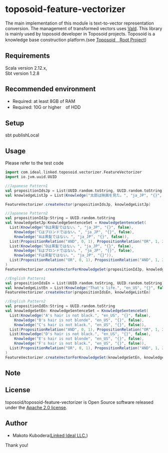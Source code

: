 # toposoid-feature-vectorizer
The main implementation of this module is text-to-vector representation conversion.
The management of transformed vectors uses [Vald](https://github.com/vdaas/vald).
This library is mainly used by toposoid developer in Toposoid projects.
Toposoid is a knowledge base construction platform.(see [Toposoid　Root Project](https://github.com/toposoid/toposoid.git))


## Requirements
Scala version 2.12.x,   
Sbt version 1.2.8

## Recommended environment
* Required: at least 8GB of RAM
* Required: 10G or higher　of HDD

## Setup
sbt publishLocal

## Usage
Please refer to the test code
```scala
import com.ideal.linked.toposoid.vectorizer.FeatureVectorizer
import io.jvm.uuid.UUID

//Japanese Pattern1
val propositionIdsJp = List(UUID.random.toString, UUID.random.toString)
val knowledgeListJp = List(Knowledge("太郎は映画を見た。", "ja_JP", "{}", false), Knowledge("花子の趣味はガーデニングです。", "ja_JP" ,"{}", false))

FeatureVectorizer.createVector(propositionIdsJp, knowledgeListJp)

//Japanese Pattern2
val propositionIdJp:String = UUID.random.toString
val knowledgeSetJp:KnowledgeSentenceSet = KnowledgeSentenceSet(
  List(Knowledge("Bは黒髪ではない。", "ja_JP", "{}", false),
    Knowledge("Cはブロンドではない。", "ja_JP", "{}", false),
    Knowledge("Aは黒髪ではない。", "ja_JP", "{}", false)),
  List(PropositionRelation("AND", 0, 1), PropositionRelation("OR", 1, 2)),
  List(Knowledge("Dは黒髪ではない。", "ja_JP", "{}", false),
    Knowledge("Eはブロンドではない。", "ja_JP", "{}", false),
    Knowledge("Fは黒髪ではない。", "ja_JP", "{}")),
  List(PropositionRelation("OR", 0, 1), PropositionRelation("AND", 1, 2))
)
FeatureVectorizer.createVectorForKnowledgeSet(propositionIdJp, knowledgeSetJp)

//English Pattern1
val propositionIdsEn = List(UUID.random.toString, UUID.random.toString)
val knowledgeListEn = List(Knowledge("That's life.", "en_US", "{}", false), Knowledge("Seeing is believing.", "en_US" ,"{}", false))
FeatureVectorizer.createVector(propositionIdsEn, knowledgeListEn)

//English Pattern2
val propositionIdEn:String = UUID.random.toString
val knowledgeSetEn: KnowledgeSentenceSet = KnowledgeSentenceSet(
  List(Knowledge("A's hair is not black.", "en_US", "{}", false),
    Knowledge("B's hair is not blonde", "en_US", "{}", false),
    Knowledge("C's hair is not black.", "en_US", "{}", false)),
  List(PropositionRelation("AND", 0, 1), PropositionRelation("OR", 1, 2)),
  List(Knowledge("D's hair is not black.", "en_US", "{}", false),
    Knowledge("E's hair is not blonde", "en_US", "{}", false),
    Knowledge("F's hair is not black.", "en_US", "{}", false)),
  List(PropositionRelation("OR", 0, 1), PropositionRelation("AND", 1, 2))
)
FeatureVectorizer.createVectorForKnowledgeSet(knowledgeSetEn, knowledgeSetEn)
```

## Note

## License
toposoid/toposoid-feature-vectorizer is Open Source software released under the [Apache 2.0 license](https://www.apache.org/licenses/LICENSE-2.0.html).

## Author
* Makoto Kubodera([Linked Ideal LLC.](https://linked-ideal.com/))

Thank you!

